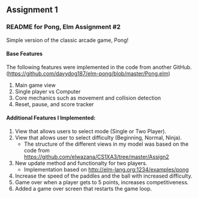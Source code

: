 ## Assignment 1
### README for Pong, Elm Assignment #2
Simple version of the classic arcade game, Pong!

#### Base Features
The following features were implemented in the code from another GitHub. (https://github.com/davydog187/elm-pong/blob/master/Pong.elm)
1. Main game view
2. Single player vs Computer
2. Core mechanics such as movement and collision detection
3. Reset, pause, and score tracker 

#### Additional Features I Implemented:
1. View that allows users to select mode (Single or Two Player).
2. View that allows user to select difficulty (Beginning, Normal, Ninja).
   - The structure of the different views in my model was based on the code from https://github.com/elwazana/CS1XA3/tree/master/Assign2
3. New update method and functionalty for two players.
   - Implementation based on http://elm-lang.org:1234/examples/pong
4. Increase the speed of the paddles and the ball with increased difficulty.
5. Game over when a player gets to 5 points, increases competitiveness.
6. Added a game over screen that restarts the game loop.
